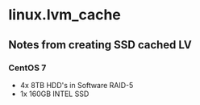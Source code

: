 # linux.lvm_cache
## Notes from creating SSD cached LV
### CentOS 7
- 4x 8TB HDD's in Software RAID-5
- 1x 160GB INTEL SSD
